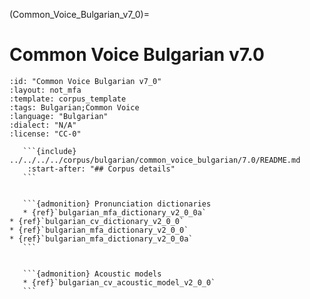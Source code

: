 
(Common_Voice_Bulgarian_v7_0)=
# Common Voice Bulgarian v7.0

``````{corpus} Common Voice Bulgarian v7.0
:id: "Common Voice Bulgarian v7_0"
:layout: not_mfa
:template: corpus_template
:tags: Bulgarian;Common Voice
:language: "Bulgarian"
:dialect: "N/A"
:license: "CC-0"

   ```{include} ../../../../corpus/bulgarian/common_voice_bulgarian/7.0/README.md
    :start-after: "## Corpus details"
   ```


   ```{admonition} Pronunciation dictionaries
   * {ref}`bulgarian_mfa_dictionary_v2_0_0a`
* {ref}`bulgarian_cv_dictionary_v2_0_0`
* {ref}`bulgarian_mfa_dictionary_v2_0_0`
* {ref}`bulgarian_mfa_dictionary_v2_0_0a`
   ```


   ```{admonition} Acoustic models
   * {ref}`bulgarian_cv_acoustic_model_v2_0_0`
   ```
``````
